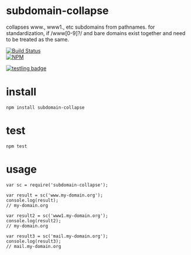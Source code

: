 # subdomain-collapse

collapses www., www1., etc subdomains from pathnames. for standardization, if /www[0-9]?/ and bare domains exist together and need to be treated as the same.

[![Build Status](https://travis-ci.org/Interlincx/subdomain-collapse.png)](https://travis-ci.org/Interlincx/subdomain-collapse)  
[![NPM](https://nodei.co/npm/subdomain-collapse.png?downloads=true)](https://nodei.co/npm/subdomain-collapse/)

[![testling badge](https://ci.testling.com/Interlincx/subdomain-collapse.png)](https://ci.testling.com/Interlincx/subdomain-collapse)

# install

    npm install subdomain-collapse

# test

    npm test

# usage

    var sc = require('subdomain-collapse');
    
    var result = sc('www.my-domain.org');
    console.log(result);
    // my-domain.org

    var result2 = sc('www1.my-domain.org');
    console.log(result2);
    // my-domain.org

    var result3 = sc('mail.my-domain.org');
    console.log(result3);
    // mail.my-domain.org
